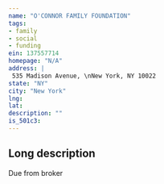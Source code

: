 ```yaml
---
name: "O'CONNOR FAMILY FOUNDATION"
tags:
- family
- social
- funding
ein: 137557714
homepage: "N/A"
address: |
 535 Madison Avenue, \nNew York, NY 10022
state: "NY"
city: "New York"
lng: 
lat: 
description: ""
is_501c3: 
---
```


## Long description

Due from broker
